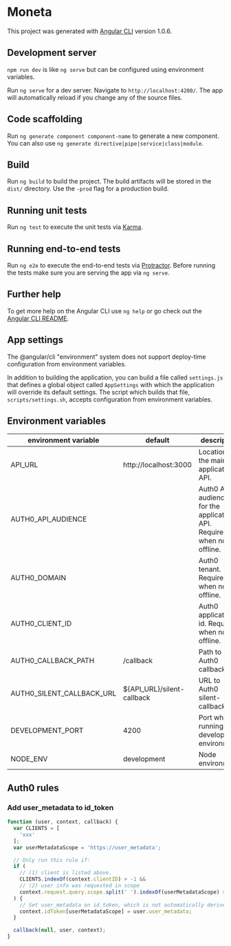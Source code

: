 # Moneta

This project was generated with [Angular CLI](https://github.com/angular/angular-cli) version 1.0.6.

## Development server

`npm run dev` is like `ng serve` but can be configured using environment variables.

Run `ng serve` for a dev server. Navigate to `http://localhost:4200/`. The app will automatically reload if you change any of the source files.

## Code scaffolding

Run `ng generate component component-name` to generate a new component. You can also use `ng generate directive|pipe|service|class|module`.

## Build

Run `ng build` to build the project. The build artifacts will be stored in the `dist/` directory. Use the `-prod` flag for a production build.

## Running unit tests

Run `ng test` to execute the unit tests via [Karma](https://karma-runner.github.io).

## Running end-to-end tests

Run `ng e2e` to execute the end-to-end tests via [Protractor](http://www.protractortest.org/).
Before running the tests make sure you are serving the app via `ng serve`.

## Further help

To get more help on the Angular CLI use `ng help` or go check out the [Angular CLI README](https://github.com/angular/angular-cli/blob/master/README.md).

## App settings

The @angular/cli "environment" system does not support deploy-time configuration from environment variables.

In addition to building the application, you can build a file called `settings.js` that defines a global object called `AppSettings` with which the application will override its default settings. The script which builds that file, `scripts/settings.sh`, accepts configuration from environment variables.

## Environment variables

environment variable       | default          | description
-------------------------- | ---------------- | -------------------------------------------------------------------------
API_URL                    | http://localhost:3000   | Location of the main application API.
AUTH0_API_AUDIENCE         |                  | Auth0 API audience id for the application API. Required when not offline.
AUTH0_DOMAIN               |                  | Auth0 tenant. Required when not offline.
AUTH0_CLIENT_ID            |                  | Auth0 application id. Required when not offline.
AUTH0_CALLBACK_PATH        | /callback        | Path to Auth0 callback.
AUTH0_SILENT_CALLBACK_URL  | ${API_URL}/silent-callback  | URL to Auth0 silent-callback.
DEVELOPMENT_PORT           | 4200             | Port when running in development environment.
NODE_ENV                   | development      | Node environment

## Auth0 rules

### Add user_metadata to id_token

```javascript
function (user, context, callback) {
  var CLIENTS = [
    'xxx'
  ];
  var userMetadataScope = 'https://user_metadata';

  // Only run this rule if:
  if (
    // (1) client is listed above.
    CLIENTS.indexOf(context.clientID) > -1 &&
    // (2) user info was requested in scope
    context.request.query.scope.split(' ').indexOf(userMetadataScope) > -1
  ) {
    // Set user_metadata on id_token, which is not automatically derived from user object!
    context.idToken[userMetadataScope] = user.user_metadata;
  }

  callback(null, user, context);
}
```
